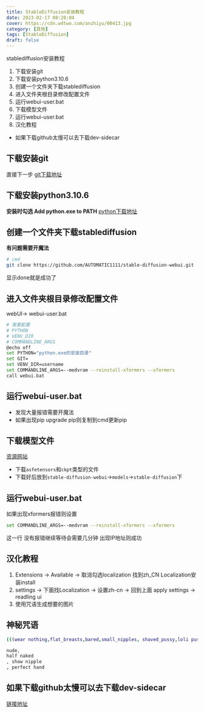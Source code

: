```yaml
---
title: StableDiffusion安装教程
date: 2023-02-17 08:28:04
cover: https://cdn.wdtwo.com/anzhiyu/00413.jpg
category: [其他]
tags: [StableDiffusion]
draft: false
---
```


stablediffusion安装教程

1. 下载安装git
2. 下载安装python3.10.6
3. 创建一个文件夹下载stablediffusion
4. 进入文件夹根目录修改配置文件
5. 运行webui-user.bat
6. 下载模型文件
7. 运行webui-user.bat
8. 汉化教程

- 如果下载github太慢可以去下载dev-sidecar

<!--more-->

## 下载安装git
直接下一步
[git下载地址](https://registry.npmmirror.com/-/binary/git-for-windows/v2.38.1.windows.1/Git-2.38.1-64-bit.exe)

## 下载安装python3.10.6
**安装时勾选 Add python.exe to PATH**
[python下载地址](https://mirrors.huaweicloud.com/python/3.10.6/python-3.10.6-amd64.exe)

## 创建一个文件夹下载stablediffusion
**有问题需要开魔法**
```bash
# cmd
git clone https://github.com/AUTOMATIC1111/stable-diffusion-webui.git
```
显示done就是成功了

## 进入文件夹根目录修改配置文件
webUI-> webui-user.bat
```bash
# 需要配置
# PYTHON
# VENV_DIR
# COMMANDLINE_ARGS
@echo off
set PYTHON="python.exe的安装目录"
set GIT=
set VENV_DIR=username
set COMMANDLINE_ARGS=--medvram --reinstall-xformers --xformers
call webui.bat
```
## 运行webui-user.bat

- 发现大量报错需要开魔法
- 如果出现pip upgrade pip则复制到cmd更新pip

## 下载模型文件
[资源网站](https://civitai.com/)

- 下载`asfetensors`和`ckpt`类型的文件
- 下载好后放到`stable-diffusion-webui`->`models`->`stable-diffusion`下

## 运行webui-user.bat
如果出现xformers报错则设置
```bash
set COMMANDLINE_ARGS=--medvram --reinstall-xformers --xformers
```
这一行
没有报错继续等待会需要几分钟
出现IP地址则成功

## 汉化教程

1. Extensions -> Available -> 取消勾选localization 找到zh_CN Localization安装install
2. settings -> 下面找Localization -> 设置zh-cn -> 回到上面 apply settings -> readling ui
3. 使用咒语生成想要的图片

## 神秘咒语
```bash
(((wear nothing,flat_breasts,bared,small_nipples, shaved_pussy,loli pussy,cameltoe,wide hips)))
```
```bash
nude, 
half naked
, show nipple
, perfect hand
```

## 如果下载github太慢可以去下载dev-sidecar

[链接地址](https://github.com/docmirror/dev-sidecar)







